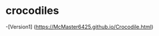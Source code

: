 # crocodiles
<DOCTYPE html>

-[Version1] (https://McMaster6425.github.io/Crocodile.html)

</body>
</html>